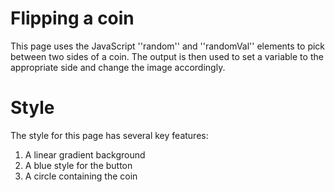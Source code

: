 # Flipping a coin

This page uses the JavaScript ''random'' and ''randomVal'' elements to pick between two sides of a coin. The output is then used to set a variable to the appropriate side and change the image accordingly. 

# Style

The style for this page has several key features:
1. A linear gradient background
2. A blue style for the button
3. A circle containing the coin

